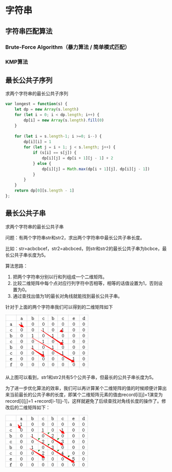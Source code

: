 # 字符串

## 字符串匹配算法

### Brute-Force Algorithm（暴力算法 / 简单模式匹配）

### KMP算法


## 最长公共子序列

求两个字符串的最长公共子序列

```javascript
var longest = function(s) {
    let dp = new Array(s.length)
    for (let i = 0; i < dp.length; i++) {
        dp[i] = new Array(s.length).fill(0)
    }

    for (let i = s.length-1; i >=0; i--) {
        dp[i][i] = 1
        for (let j = i + 1; j < s.length; j++) {
            if (s[i] == s[j]) {
                dp[i][j] = dp[i + 1][j - 1] + 2
            } else {
                dp[i][j] = Math.max(dp[i + 1][j], dp[i][j - 1])
            }
        }
    }
    return dp[0][s.length - 1]
};
```

## 最长公共子串

求两个字符串的最长公共子串

问题：有两个字符串str和str2，求出两个字符串中最长公共子串长度。

比如：str=acbcbcef，str2=abcbced，则str和str2的最长公共子串为bcbce，最长公共子串长度为5。

算法思路：

1. 把两个字符串分别以行和列组成一个二维矩阵。
2. 比较二维矩阵中每个点对应行列字符中否相等，相等的话值设置为1，否则设置为0。
3. 通过查找出值为1的最长对角线就能找到最长公共子串。

针对于上面的两个字符串我们可以得到的二维矩阵如下

![common-sub-str](https://raw.githubusercontent.com/muyids/tuchuang/master/common-sub-str.jpeg)

从上图可以看到，str1和str2共有5个公共子串，但最长的公共子串长度为5。

为了进一步优化算法的效率，我们可以再计算某个二维矩阵的值的时候顺便计算出来当前最长的公共子串的长度，即某个二维矩阵元素的值由record[i][j]=1演变为record[i][j]=1 +record[i-1][j-1]，这样就避免了后续查找对角线长度的操作了。修改后的二维矩阵如下：

![common-sub-str2](https://raw.githubusercontent.com/muyids/tuchuang/master/common-sub-str2.jpeg)
